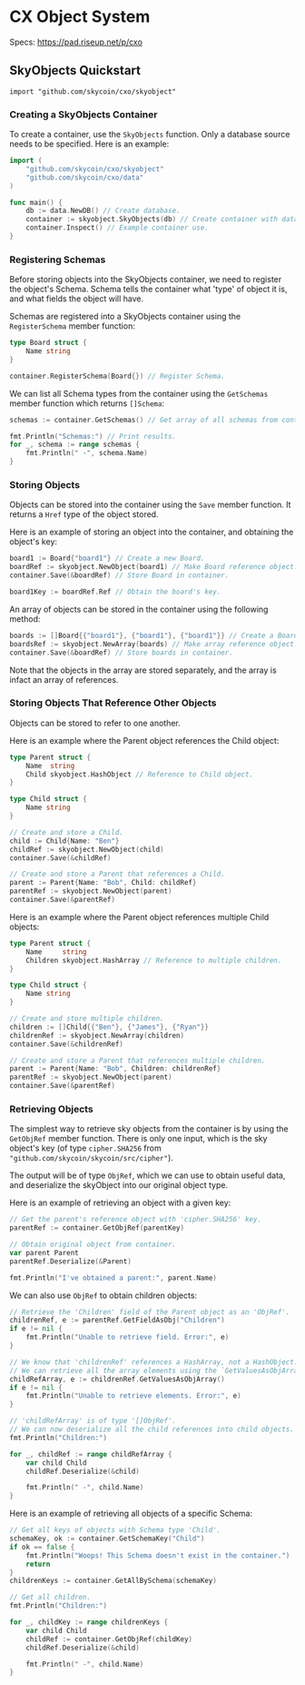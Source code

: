 CX Object System
===
Specs: https://pad.riseup.net/p/cxo

## SkyObjects Quickstart

`import "github.com/skycoin/cxo/skyobject"`

### Creating a SkyObjects Container

To create a container, use the `SkyObjects` function. Only a database source needs to be specified. Here is an example:

```go
import (
    "github.com/skycoin/cxo/skyobject"
    "github.com/skycoin/cxo/data"
)

func main() {    
    db := data.NewDB() // Create database.
    container := skyobject.SkyObjects(db) // Create container with database.
    container.Inspect() // Example container use.
}
```

### Registering Schemas

Before storing objects into the SkyObjects container, we need to register the object's Schema. Schema tells the container what 'type' of object it is, and what fields the object will have.

Schemas are registered into a SkyObjects container using the `RegisterSchema` member function:

```go
type Board struct {
	Name string
}

container.RegisterSchema(Board{}) // Register Schema.
```

We can list all Schema types from the container using the `GetSchemas` member function which returns `[]Schema`:

```go
schemas := container.GetSchemas() // Get array of all schemas from container.

fmt.Println("Schemas:") // Print results.
for _, schema := range schemas {
    fmt.Println(" -", schema.Name)
}
```

### Storing Objects

Objects can be stored into the container using the `Save` member function. It returns a `Href` type of the object stored.

Here is an example of storing an object into the container, and obtaining the object's key:

```go
board1 := Board{"board1"} // Create a new Board.
boardRef := skyobject.NewObject(board1) // Make Board reference object.
container.Save(&boardRef) // Store Board in container.

board1Key := boardRef.Ref // Obtain the board's key.
```

An array of objects can be stored in the container using the following method:

```go
boards := []Board{{"board1"}, {"board1"}, {"board1"}} // Create a Board array.
boardsRef := skyobject.NewArray(boards) // Make array reference object.
container.Save(&boardRef) // Store boards in container.
```

Note that the objects in the array are stored separately, and the array is infact an array of references.

### Storing Objects That Reference Other Objects

Objects can be stored to refer to one another.

Here is an example where the Parent object references the Child object:

```go
type Parent struct {
    Name  string
    Child skyobject.HashObject // Reference to Child object.
}

type Child struct {
    Name string
}

// Create and store a Child.
child := Child{Name: "Ben"}
childRef := skyobject.NewObject(child)
container.Save(&childRef)

// Create and store a Parent that references a Child.
parent := Parent{Name: "Bob", Child: childRef}
parentRef := skyobject.NewObject(parent)
container.Save(&parentRef)
```

Here is an example where the Parent object references multiple Child objects:

```go
type Parent struct {
    Name     string
    Children skyobject.HashArray // Reference to multiple children.
}

type Child struct {
    Name string
}

// Create and store multiple children.
children := []Child{{"Ben"}, {"James"}, {"Ryan"}}
childrenRef := skyobject.NewArray(children)
container.Save(&childrenRef)

// Create and store a Parent that references multiple children.
parent := Parent{Name: "Bob", Children: childrenRef}
parentRef := skyobject.NewObject(parent)
container.Save(&parentRef)
```

### Retrieving Objects

The simplest way to retrieve sky objects from the container is by using the `GetObjRef` member function. There is only one input, which is the sky object's key (of type `cipher.SHA256` from `"github.com/skycoin/skycoin/src/cipher"`).

The output will be of type `ObjRef`, which we can use to obtain useful data, and deserialize the skyObject into our original object type.

Here is an example of retrieving an object with a given key:

```go
// Get the parent's reference object with 'cipher.SHA256' key.
parentRef := container.GetObjRef(parentKey) 

// Obtain original object from container.
var parent Parent
parentRef.Deserialize(&Parent)

fmt.Println("I've obtained a parent:", parent.Name)

```

We can also use `ObjRef` to obtain children objects:

```go
// Retrieve the 'Children' field of the Parent object as an 'ObjRef'.
childrenRef, e := parentRef.GetFieldAsObj("Children")
if e != nil {
    fmt.Println("Unable to retrieve field. Error:", e)
}

// We know that 'childrenRef' references a HashArray, not a HashObject.
// We can retrieve all the array elements using the `GetValuesAsObjArray` member function of 'childrenRef'.
childRefArray, e := childrenRef.GetValuesAsObjArray()
if e != nil {
    fmt.Println("Unable to retrieve elements. Error:", e)
}

// 'childRefArray' is of type '[]ObjRef'.
// We can now deserialize all the child references into child objects.
fmt.Println("Children:")

for _, childRef := range childRefArray {
    var child Child
    childRef.Deserialize(&child)

    fmt.Println(" -", child.Name)
}
```

Here is an example of retrieving all objects of a specific Schema:

```go
// Get all keys of objects with Schema type 'Child'.
schemaKey, ok := container.GetSchemaKey("Child")
if ok == false {
    fmt.Println("Woops! This Schema doesn't exist in the container.")
    return
}
childrenKeys := container.GetAllBySchema(schemaKey)

// Get all children.
fmt.Println("Children:")

for _, childKey := range childrenKeys {
    var child Child
    childRef := container.GetObjRef(childKey)
    childRef.Deserialize(&child)

    fmt.Println(" -", child.Name)
}

```